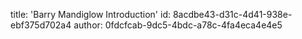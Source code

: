 title: 'Barry Mandiglow Introduction'
id: 8acdbe43-d31c-4d41-938e-ebf375d702a4
author: 0fdcfcab-9dc5-4bdc-a78c-4fa4eca4e4e5
